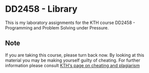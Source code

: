 DD2458 - Library
==============

This is my laboratory assignments for the KTH course DD2458 - Programming and Problem Solving under Pressure.

Note
----

If you are taking this course, please turn back now.
By looking at this material you may be making yourself guilty of cheating.
For further information please consult [KTH's page on cheating and plagiarism](http://www.kth.se/en/student/studentliv/studentratt/fusk-och-plagiering-1.323885)
